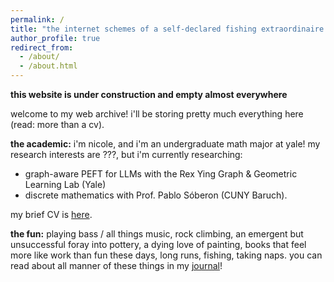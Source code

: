 ```yaml
---
permalink: /
title: "the internet schemes of a self-declared fishing extraordinaire & math enjoyer"
author_profile: true
redirect_from: 
  - /about/
  - /about.html
---
```

**this website is under construction and empty almost everywhere**

welcome to my web archive! i'll be storing pretty much everything here (read: more than a cv). 

**the academic:** i'm nicole, and i'm an undergraduate math major at yale! my research interests are ???, but i'm currently researching:
* graph-aware PEFT for LLMs with the Rex Ying Graph & Geometric Learning Lab (Yale)
* discrete mathematics with Prof. Pablo Sóberon (CUNY Baruch). 

my brief CV is [here](cv/ "cv").

**the fun:** playing bass / all things music, rock climbing, an emergent but unsuccessful foray into pottery, a dying love of painting, books that feel more like work than fun these days, long runs, fishing, taking naps. you can read about all manner of these things in my [journal](journal/ "journal")!